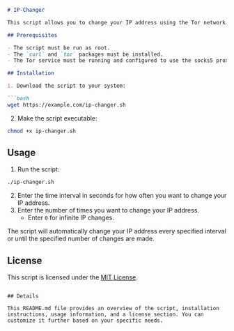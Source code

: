 ```markdown
# IP-Changer

This script allows you to change your IP address using the Tor network.

## Prerequisites

- The script must be run as root.
- The `curl` and `tor` packages must be installed.
- The Tor service must be running and configured to use the socks5 proxy at `127.0.0.1:9050`.

## Installation

1. Download the script to your system:

```bash
wget https://example.com/ip-changer.sh
```

2. Make the script executable:

```bash
chmod +x ip-changer.sh
```

## Usage

1. Run the script:

```bash
./ip-changer.sh
```

2. Enter the time interval in seconds for how often you want to change your IP address.
3. Enter the number of times you want to change your IP address.
   - Enter `0` for infinite IP changes.

The script will automatically change your IP address every specified interval or until the specified number of changes are made.

## License

This script is licensed under the [MIT License](LICENSE).
```

## Details

This README.md file provides an overview of the script, installation instructions, usage information, and a license section. You can customize it further based on your specific needs.
